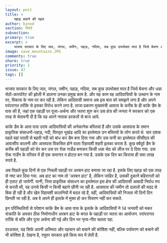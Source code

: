 ```yaml
---
layout: post
title: >
    पहाड़ बचाने की पहल
author: binod
section: रिपोर्ट
subsection:
primary: true
excerpt: >
    भाजपा सरकार के लिए जल, जंगल, जमीन, पहाड़, नदिया, सब कुछ उपभोक्ता माल है जिसे बेचना और धन्ना सेठों-कारपोरेट की झोली में डालना उनका प्रमुख काम है. और यह काम वह आदिवासियों के उत्थान के नाम पर, विकास के नाम पर कर रही है. लेकिन आदिवासी समाज अब इस बात को समझने लगा है और अपने परंपरागत तरीके से इसका विरोध करने लगा है.
image: save_mountains.JPG
comments: true
share: true
priority: 1
issue: 47
tags: []
---
```


भाजपा सरकार के लिए जल, जंगल, जमीन, पहाड़, नदिया, सब कुछ उपभोक्ता माल है जिसे बेचना और धन्ना सेठों-कारपोरेट की झोली में डालना उनका प्रमुख काम है. और यह काम वह आदिवासियों के उत्थान के नाम पर, विकास के नाम पर कर रही है. लेकिन आदिवासी समाज अब इस बात को समझने लगा है और अपने परंपरागत तरीके से इसका विरोध करने लगा है. ताजा प्रकरण मुख्यमंत्री आवास के करीब के ही कांके डैम के पास की है, जहां एक पहाड़ी पर पूजा-अर्चना और जतरा शुरु कर उस क्षेत्र की जनता ने सरकार को एक तरह से चेतावनी दी है कि वह अपने नापाक हरकतों से बाज आये.

कांके डैम के आस पास उरांव आदिवासियों की अनेकानेक बस्तियां हैं और उसके आसपास के तमान प्राकृतिक संसाधनों-पहाड़, नदी, विस्तृत भूखंड आदि का इस्तेमाल उन बस्तियों के लोग करते थे. चार दशक पहले वहां पतली से बहती नदी को बांध कर डैम बना दिया गया और उस पानी का इस्तेमाल सीसीएल की आवासीय कालनी और आसपास विकसित होने वाला रिहायशी शहरी इलका करता है. कुछ वर्षपूर्व डैम के करीब की पहाड़ी को घेर कर उस पर राॅक गार्डेड बनाकर किसी धन्ना सेठ को लीज पर दे दिया गया. उस राॅक गार्डेन के परिसर में ही एक सभागार व होटल बन गया है. उसके एक दिन का किराया ही सवा लाख रुपये है.

अब पिछले कुछ दिनों से एक निचली पहाड़ी पर अरबन हाट बनाया जा रहा है. इसके लिए पहाड़ को एक तरह से नष्ट कर दिया गया. अब हाट का नाम तो ‘अरबन हाट’ है, लेकिन जाहिर है, उसकी दुकानें बहिरागतों को ही एलाट हो जायेगीं. यानी, जिस प्राकृतिक संसाधन का इस्तेमाल इस क्षेत्र की आदिवासी आबादी निर्वाध रुप से करती थी, वह उनसे किसी न किसी बहाने छीनी जा रही है. आसपास की जमीन तो दलालों की मदद से बिक ही रही है और खेत रिहायशी कालनियों में बदल रहे हैं, वहीं, आदिवासियों की निजता भी दिनों दिन छिनती जा रही है. अब वे अपने ही इलाके में मुक्त हो कर विचरण नहीं कर सकते.

इन परिस्थितियों से परेशान कांके डैम के आस पास के इलाके के आदिवासियों ने 14 जनवरी को मकर संक्रांति के अवसर ठीक निर्माणाधीन अरबन हाट के बगल के पहाड़ी पर जतरा का आयोजन. परांपरागत तरीके से बलि और पूजा अर्चना की गई और दिन भर नृत्य-गीत चलता रहा.

दरअसल, यह सिर्फ अपनी अस्मिता और पहचान को बचाने की कोशिश नहीं, बल्कि पर्यावरण को बचाने की भी कोशिश है. देखना है, रघुवर सरकार इसे किस रूप में लेती है.